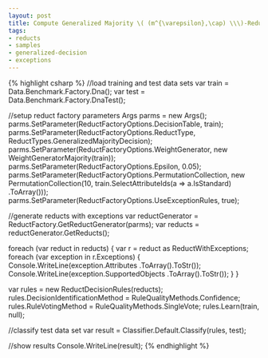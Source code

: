```yaml
---
layout: post
title: Compute Generalized Majority \( (m^{\varepsilon},\cap) \\\)-Reducts with Exceptions
tags: 
- reducts
- samples
- generalized-decision
- exceptions
---
```


{% highlight csharp %}
//load training and test data sets
var train = Data.Benchmark.Factory.Dna();
var test = Data.Benchmark.Factory.DnaTest();

//setup reduct factory parameters
Args parms = new Args();
parms.SetParameter(ReductFactoryOptions.DecisionTable, train);
parms.SetParameter(ReductFactoryOptions.ReductType,
	ReductTypes.GeneralizedMajorityDecision);
parms.SetParameter(ReductFactoryOptions.WeightGenerator,
	new WeightGeneratorMajority(train));
parms.SetParameter(ReductFactoryOptions.Epsilon, 0.05);
parms.SetParameter(ReductFactoryOptions.PermutationCollection,
	new PermutationCollection(10,
		train.SelectAttributeIds(a => a.IsStandard)
			.ToArray()));
parms.SetParameter(ReductFactoryOptions.UseExceptionRules, true);

//generate reducts with exceptions
var reductGenerator = ReductFactory.GetReductGenerator(parms);
var reducts = reductGenerator.GetReducts();

foreach (var reduct in reducts) {
	var r = reduct as ReductWithExceptions;
	foreach (var exception in r.Exceptions) {
		Console.WriteLine(exception.Attributes
			.ToArray().ToStr());
		Console.WriteLine(exception.SupportedObjects
			.ToArray().ToStr());
	}
}

var rules = new ReductDecisionRules(reducts);
rules.DecisionIdentificationMethod
	= RuleQualityMethods.Confidence;
rules.RuleVotingMethod = RuleQualityMethods.SingleVote;
rules.Learn(train, null);

//classify test data set
var result = Classifier.Default.Classify(rules, test);

//show results
Console.WriteLine(result);
{% endhighlight %}
